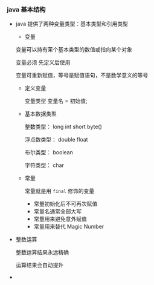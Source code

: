 ### java 基本结构

- java 提供了两种变量类型：基本类型和引用类型

  -  变量

    变量可以持有茉个基本类型的数值或指向某个对象

    变量必须 先定义后使用

    变量可重新赋值，等号是赋值语句，不是数学意义的等号

    - 定义变量

      变量类型 变量名 = 初始值;

  - 基本数据类型

    整数类型： long  int  short  byte()

    浮点数类型： double   float

    布尔类型： boolean

    字符类型： char

  - 常量

    常量就是用 `final`  修饰的变量

    - 常量初始化后不可再次赋值
    - 常量名通常全部大写
    - 常量用来避免意外赋值
    - 常量用来替代 Magic Number

- 整数运算

  整数运算结果永远精确

  运算结果会自动提升

  

  

- 

 



